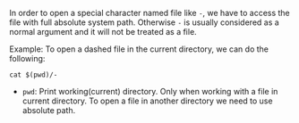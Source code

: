 In order to open a special character named file like `-`, we have to access the file
with full absolute system path. Otherwise `-` is usually considered as a normal
argument and it will not be treated as a file.

Example:
To open a dashed file in the current directory, we can do the following:

```
cat $(pwd)/-
```

- `pwd`: Print working(current) directory. Only when working with a file in current
  directory. To open a file in another directory we need to use absolute path.
